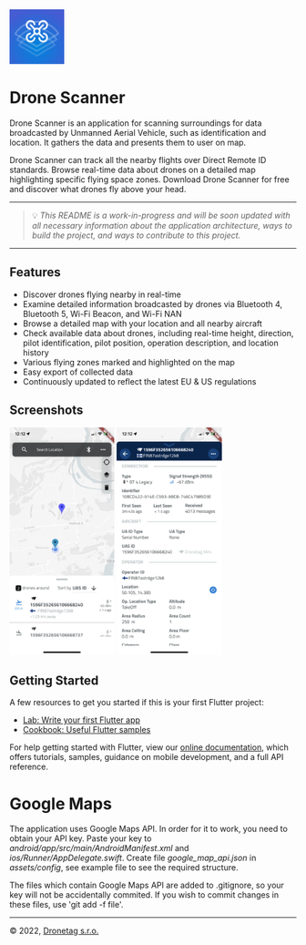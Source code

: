 <img src="assets/images/icon.png" width="96" />

# Drone Scanner

Drone Scanner is an application for scanning surroundings for data broadcasted by Unmanned Aerial Vehicle, such as identification and location. It gathers the data and presents them to user on map.

Drone Scanner can track all the nearby flights over Direct Remote ID standards. Browse real-time data about drones on a detailed map highlighting specific flying space zones. Download Drone Scanner for free and discover what drones fly above your head.

---

> 💡 _This README is a work-in-progress and will be soon updated with all necessary information about the application architecture, ways to build the project, and ways to contribute to this project._

---

## Features

- Discover drones flying nearby in real-time
- Examine detailed information broadcasted by drones via Bluetooth 4, Bluetooth 5, Wi-Fi Beacon, and Wi-Fi NAN
- Browse a detailed map with your location and all nearby aircraft
- Check available data about drones, including real-time height, direction, pilot identification, pilot position, operation description, and location history
- Various flying zones marked and highlighted on the map
- Easy export of collected data
- Continuously updated to reflect the latest EU & US regulations

## Screenshots

<img src="assets/screenshots/IMG_9743.PNG" height="400" />
<img src="assets/screenshots/IMG_9744.PNG" height="400" />


## Getting Started

A few resources to get you started if this is your first Flutter project:

- [Lab: Write your first Flutter app](https://flutter.dev/docs/get-started/codelab)
- [Cookbook: Useful Flutter samples](https://flutter.dev/docs/cookbook)

For help getting started with Flutter, view our
[online documentation](https://flutter.dev/docs), which offers tutorials,
samples, guidance on mobile development, and a full API reference.

# Google Maps

The application uses Google Maps API. In order for it to work, you need to obtain your API key. Paste your key to *android/app/src/main/AndroidManifest.xml* and *ios/Runner/AppDelegate.swift*. Create file *google_map_api.json* in *assets/config*, see example file to see the required structure.

The files which contain Google Maps API are added to .gitignore, so your key will not be accidentally commited. If you wish to commit changes in these files, use 'git add -f file'.

---

© 2022, [Dronetag s.r.o.](https://dronetag.cz)
